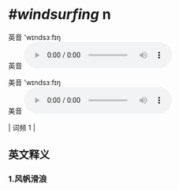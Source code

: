# ***\#windsurfing*** n
英音 'wɪndsɜːfɪŋ  
英音
<audio src="./media/windsurfing1.aac" controls="controls"></audio>

美音 'wɪndsɜːfɪŋ  
美音
<audio src="./media/windsurfing2.aac" controls="controls"></audio>



| 词频 1 |  

英文释义
---
### 1.**风帆滑浪**  


